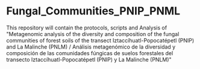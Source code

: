 # Fungal_Communities_PNIP_PNML

This repository will contain the protocols, scripts and Analysis of "Metagenomic analysis of the diversity and composition of the
fungal communities of forest soils of the transect Iztaccíhuatl-Popocatépetl (PNIP) and La Malinche (PNLM) / Análisis metagenómico de la diversidad y composición de las comunidades fúngicas de suelos forestales del transecto Iztaccíhuatl-Popocatépetl (PNIP) y La Malinche (PNLM)"
